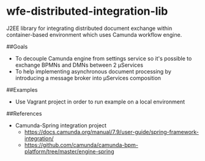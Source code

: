 # wfe-distributed-integration-lib
J2EE library for integrating distributed document exchange within container-based environment which uses Camunda workflow engine.

##Goals
 - To decouple Camunda engine from settings service so it's possible to exchange BPMNs and DMNs between 2 μServices
 - To help implementing asynchronous document processing by introducing a message broker into μServices composition
 
##Examples
 - Use Vagrant project in order to run example on a local environment
 
##References
 - Camunda-Spring integration project
    - https://docs.camunda.org/manual/7.9/user-guide/spring-framework-integration/
    - https://github.com/camunda/camunda-bpm-platform/tree/master/engine-spring